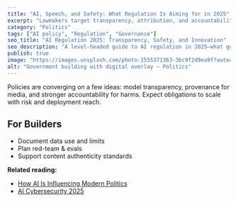 ```yaml
---
title: "AI, Speech, and Safety: What Regulation Is Aiming for in 2025"
excerpt: "Lawmakers target transparency, attribution, and accountability—without stifling innovation."
category: "Politics"
tags: ["AI policy", "Regulation", "Governance"]
seo_title: "AI Regulation 2025: Transparency, Safety, and Innovation"
seo_description: "A level-headed guide to AI regulation in 2025—what governments want and what developers should prepare for."
publish: true
image: "https://images.unsplash.com/photo-1555371363-3bc9f2d9ea9f?auto=format&fit=crop&w=800&h=500&q=80"
alt: "Government building with digital overlay – Politics"
---
```


Policies are converging on a few ideas: model transparency, provenance for media, and stronger accountability for harms.
Expect obligations to scale with risk and deployment reach.

## For Builders
- Document data use and limits  
- Plan red-team & evals  
- Support content authenticity standards

**Related reading:**  
- [How AI Is Influencing Modern Politics](https://spherevista360.com/ai-in-politics/)  
- [AI Cybersecurity 2025](https://spherevista360.com/ai-cybersecurity-automation/)
